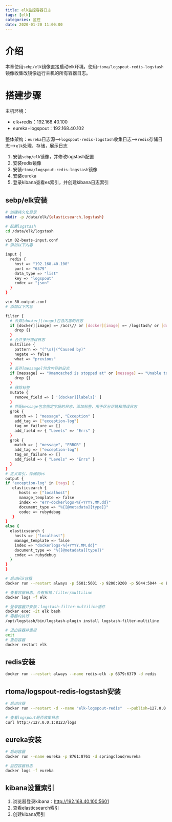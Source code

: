 ```yaml
---
title: elk监控容器日志
tags: [elk]
categories: 监控
date: 2020-01-20 11:00:00
---
```


# 介绍

本章使用`sebp/elk`镜像直接启动elk环境，使用`rtoma/logspout-redis-logstash`镜像收集改镜像运行主机的所有容器日志。

# 搭建步骤

主机环境：

- elk+redis：192.168.40.100
- eureka+logspout：192.168.40.102

整体架构：`eureka`日志源-->`logspout-redis-logstash`收集日志-->`redis`存储日志-->`elk`处理，存储，展示日志

1. 安装`sebp/elk`镜像，并修改logstash配置
2. 安装redis镜像
3. 安装`rtoma/logspout-redis-logstash`镜像
4. 安装eureka
5. 登录kibana查看es索引，并创建kibana日志索引

## sebp/elk安装

```bash
# 创建持久化目录
mkdir -p /data/elk/{elasticsearch,logstash}

# 配置logstash
cd /data/elk/logstash
```

```bash
vim 02-beats-input.conf
# 添加以下内容
```

```bash
input {
  redis {
    host => "192.168.40.100"
    port => "6379"
    data_type => "list"
    key => "logspout"
    codec => "json"
  }
}
```

```bash
vim 30-output.conf
# 添加以下内容
```

```bash
filter {
  # 丢弃[docker][image]包含内容的日志
  if [docker][image] =~ /acs\// or [docker][image] =~ /logstash/ or [docker][image] =~ /zookeeper/ {
    drop {}
  }
  # 合并多行错误日志
  multiline {
    pattern => "(^\s)|(^Caused by)"
    negate => false
    what => "previous"
  }
  # 丢弃[message]包含内容的日志
  if [message] =~ "Xmemcached is stopped at" or [message] =~ "Unable to read additional data from client sessionid" {
    drop {}
  }
  # 移除标签
  mutate {
    remove_field => [ '[docker][labels]' ]
  }
  # 匹配message包含指定字段的日志，添加标签，用于区分正确和错误日志
  grok {
    match => [ "message", "Exception" ]
    add_tag => ["exception-log"]
    tag_on_failure => []
    add_field => { "Levels" => "Errs" }
  }
  grok {
    match => [ "message", "ERROR" ]
    add_tag => ["exception-log"]
    tag_on_failure => []
    add_field => { "Levels" => "Errs" }
  }
}
# 定义索引，存储到es
output {
if "exception-log" in [tags] {
   elasticsearch {
      hosts => ["localhost"]
      manage_template => false
      index => "err-dockerlogs-%{+YYYY.MM.dd}"
      document_type => "%{[@metadata][type]}"
      codec => rubydebug
   }
}
else {
  elasticsearch {
    hosts => ["localhost"]
    manage_template => false
    index => "dockerlogs-%{+YYYY.MM.dd}"
    document_type => "%{[@metadata][type]}"
    codec => rubydebug
  }
}
}
```

```bash
# 启动elk容器
docker run --restart always -p 5601:5601 -p 9200:9200 -p 5044:5044 -e ES_MIN_MEM=128m -e ES_MAX_MEM=2048m -v /data/elk/logstash/:/etc/logstash/conf.d/ -v /data/elk/elasticsearch/:/var/lib/elasticsearch/ -v /etc/localtime:/etc/localtime -it --name elk -d sebp/elk

# 查看容器日志，会有报错：filter/multiline
docker logs -f elk

# 登录容器并安装：logstash-filter-multiline插件
docker exec -it elk bash
# 容器内执行
/opt/logstash/bin/logstash-plugin install logstash-filter-multiline

# 退出容器并重启
exit
# 重启容器
docker restart elk
```



## redis安装

```bash
docker run --restart always --name redis-elk -p 6379:6379 -d redis
```

## rtoma/logspout-redis-logstash安装

```bash
# 启动容器
docker run --restart -d --name "elk-logspout-redis"  --publish=127.0.0.1:8123:80 -v /var/run/docker.sock:/var/run/docker.sock:ro rtoma/logspout-redis-logstash  'redis://192.168.40.100:6379'

# 查看logspout是否收集日志
curl http://127.0.0.1:8123/logs
```

## eureka安装

```bash
# 启动容器
docker run --name eureka -p 8761:8761 -d springcloud/eureka

# 监控容器日志
docker logs -f eureka
```

## kibana设置索引

1. 浏览器登录kibana：http://192.168.40.100:5601
2. 查看elasticsearch索引
3. 创建kibana索引